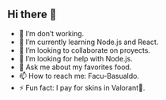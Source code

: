 ## Hi there 👋

- 🔭 I’m don’t working.
- 🌱 I’m currently learning Node.js and React.
- 👯 I’m looking to collaborate on proyects.
- 🤔 I’m looking for help with Node.js.
- 💬 Ask me about my favorites food.
- 📫 How to reach me: Facu-Basualdo.
- ⚡ Fun fact: I pay for skins in Valorant🤡.

